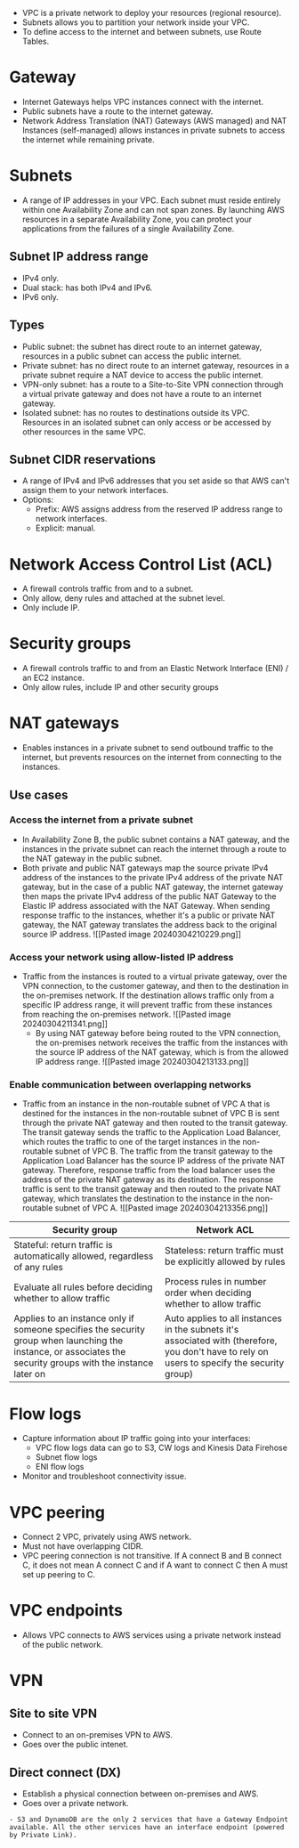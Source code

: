 - VPC is a private network to deploy your resources (regional resource).
- Subnets allows you to partition your network inside your VPC.
- To define access to the internet and between subnets, use Route Tables.
# Gateway
- Internet Gateways helps VPC instances connect with the internet.
- Public subnets have a route to the internet gateway.
- Network Address Translation (NAT) Gateways (AWS managed) and NAT Instances (self-managed) allows instances in private subnets to access the internet while remaining private.
# Subnets
- A range of IP addresses in your VPC. Each subnet must reside entirely within one Availability Zone and can not span zones. By launching AWS resources in a separate Availability Zone, you can protect your applications from the failures of a single Availability Zone.
## Subnet IP address range
- IPv4 only.
- Dual stack: has both IPv4 and IPv6.
- IPv6 only.
## Types
- Public subnet: the subnet has direct route to an internet gateway, resources in a public subnet can access the public internet.
- Private subnet: has no direct route to an internet gateway, resources in a private subnet require a NAT device to access the public internet.
- VPN-only subnet: has a route to a Site-to-Site VPN connection through a virtual private gateway and does not have a route to an internet gateway.
- Isolated subnet: has no routes to destinations outside its VPC. Resources in an isolated subnet can only access or be accessed by other resources in the same VPC.
## Subnet CIDR reservations
- A range of IPv4 and IPv6 addresses that you set aside so that AWS can't assign them to your network interfaces.
- Options:
	- Prefix: AWS assigns address from the reserved IP address range to network interfaces.
	- Explicit: manual.
# Network Access Control List (ACL)
- A firewall controls traffic from and to a subnet.
- Only allow, deny rules and attached at the subnet level.
- Only include IP.
# Security groups
- A firewall controls traffic to and from an Elastic Network Interface (ENI) / an EC2 instance.
- Only allow rules, include IP and other security groups
# NAT gateways
- Enables instances in a private subnet to send outbound traffic to the internet, but prevents resources on the internet from connecting to the instances.
## Use cases
### Access the internet from a private subnet
- In Availability Zone B, the public subnet contains a NAT gateway, and the instances in the private subnet can reach the internet through a route to the NAT gateway in the public subnet. 
- Both private and public NAT gateways map the source private IPv4 address of the instances to the private IPv4 address of the private NAT gateway, but in the case of a public NAT gateway, the internet gateway then maps the private IPv4 address of the public NAT Gateway to the Elastic IP address associated with the NAT Gateway. When sending response traffic to the instances, whether it's a public or private NAT gateway, the NAT gateway translates the address back to the original source IP address.
  ![[Pasted image 20240304210229.png]]
### Access your network using allow-listed IP address
- Traffic from the instances is routed to a virtual private gateway, over the VPN connection, to the customer gateway, and then to the destination in the on-premises network. If the destination allows traffic only from a specific IP address range, it will prevent traffic from these instances from reaching the on-premises network.
  ![[Pasted image 20240304211341.png]]
  - By using NAT gateway before being routed to the VPN connection, the on-premises network receives the traffic from the instances with the source IP address of the NAT gateway, which is from the allowed IP address range.
    ![[Pasted image 20240304213133.png]]
### Enable communication between overlapping networks
- Traffic from an instance in the non-routable subnet of VPC A that is destined for the instances in the non-routable subnet of VPC B is sent through the private NAT gateway and then routed to the transit gateway. The transit gateway sends the traffic to the Application Load Balancer, which routes the traffic to one of the target instances in the non-routable subnet of VPC B. The traffic from the transit gateway to the Application Load Balancer has the source IP address of the private NAT gateway. Therefore, response traffic from the load balancer uses the address of the private NAT gateway as its destination. The response traffic is sent to the transit gateway and then routed to the private NAT gateway, which translates the destination to the instance in the non-routable subnet of VPC A.
  ![[Pasted image 20240304213356.png]]

| Security group                                                                                                                                                | Network ACL                                                                                                                                  |
| ------------------------------------------------------------------------------------------------------------------------------------------------------------- | -------------------------------------------------------------------------------------------------------------------------------------------- |
| Stateful: return traffic is automatically allowed, regardless of any rules                                                                                    | Stateless: return traffic must be explicitly allowed by rules                                                                                |
| Evaluate all rules before deciding whether to allow traffic                                                                                                   | Process rules in number order when deciding whether to allow traffic                                                                         |
| Applies to an instance only if someone specifies the security group when launching the instance, or associates the security groups with the instance later on | Auto applies to all instances in the subnets it's associated with (therefore, you don't have to rely on users to specify the security group) |
# Flow logs
- Capture information about IP traffic going into your interfaces:
	- VPC flow logs data can go to S3, CW logs and Kinesis Data Firehose
	- Subnet flow logs
	- ENI flow logs
- Monitor and troubleshoot connectivity issue.
# VPC peering
- Connect 2 VPC, privately using AWS network.
- Must not have overlapping CIDR.
- VPC peering connection is not transitive. If A connect B and B connect C, it does not mean A connect C and if A want to connect C then A must set up peering to C.
# VPC endpoints
- Allows VPC connects to AWS services using a private network instead of the public network.
# VPN
## Site to site VPN
- Connect to an on-premises VPN to AWS.
- Goes over the public intenet.
## Direct connect (DX)
- Establish a physical connection between on-premises and AWS.
- Goes over a private network.
```ad-note
- S3 and DynamoDB are the only 2 services that have a Gateway Endpoint available. All the other services have an interface endpoint (powered by Private Link).
```